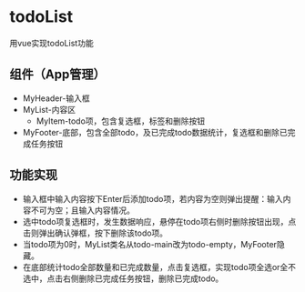 # todoList
用vue实现todoList功能

## 组件（App管理）
* MyHeader-输入框
* MyList-内容区
  * MyItem-todo项，包含复选框，标签和删除按钮
* MyFooter-底部，包含全部todo，及已完成todo数据统计，复选框和删除已完成任务按钮

## 功能实现
* 输入框中输入内容按下Enter后添加todo项，若内容为空则弹出提醒：输入内容不可为空；且输入内容情况。
* 选中todo项复选框时，发生数据响应，悬停在todo项右侧时删除按钮出现，点击则弹出确认弹框，按下删除该todo项。
* 当todo项为0时，MyList类名从todo-main改为todo-empty，MyFooter隐藏。
* 在底部统计todo全部数量和已完成数量，点击复选框，实现todo项全选or全不选中，点击右侧删除已完成任务按钮，删除已完成todo。
